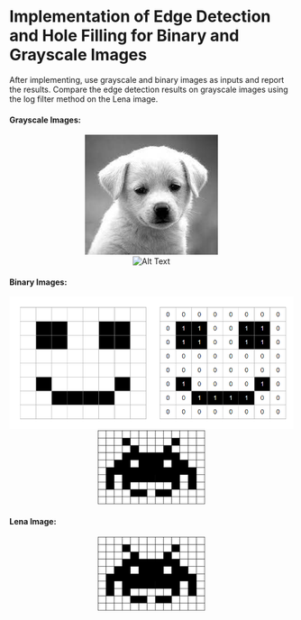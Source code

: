 # Implementation of Edge Detection and Hole Filling for Binary and Grayscale Images

After implementing, use grayscale and binary images as inputs and report the results. Compare the edge detection results on grayscale images using the log filter method on the Lena image.

#### Grayscale Images:
<div style="text-align:center;">
  <img src="1.jpeg" alt="Alt Text">
</div>

<div style="text-align:center;">
  <img src="2.jpeg" alt="Alt Text">
</div>

#### Binary Images:
<div style="text-align:center;">
  <img src="1.png" alt="Alt Text">
</div>

<div style="text-align:center;">
  <img src="2.png" alt="Alt Text">
</div>

#### Lena Image:

<div style="text-align:center;">
  <img src="2.png" alt="Alt Text">
</div>

